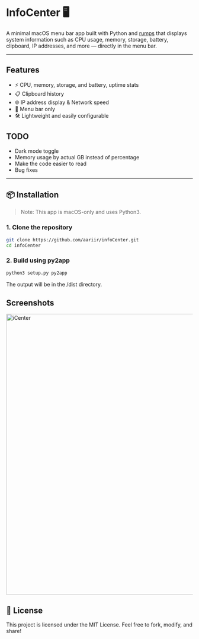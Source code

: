 # InfoCenter 🖥️

A minimal macOS menu bar app built with Python and [rumps](https://github.com/jaredks/rumps) that displays system information such as CPU usage, memory, storage, battery, clipboard, IP addresses, and more — directly in the menu bar.

---

## Features

- ⚡ CPU, memory, storage, and battery, uptime stats
- 📋 Clipboard history
- 🌐 IP address display & Network speed
- 💾 Menu bar only
- 🛠️ Lightweight and easily configurable


## TODO

  - Dark mode toggle
  - Memory usage by actual GB instead of percentage
  - Make the code easier to read
  - Bug fixes

---

## 📦 Installation

> Note: This app is macOS-only and uses Python3.

### 1. Clone the repository
```bash
git clone https://github.com/aariir/infoCenter.git
cd infoCenter
```

### 2. Build using py2app
```bash
python3 setup.py py2app
```
The output will be in the /dist directory.

## Screenshots

<img width="756" alt="iCenter" src="https://github.com/user-attachments/assets/1b8ee6a8-68f6-4aad-8ca1-f8e9e0bd2d8f" />


## 🧾 License
This project is licensed under the MIT License.
Feel free to fork, modify, and share!
